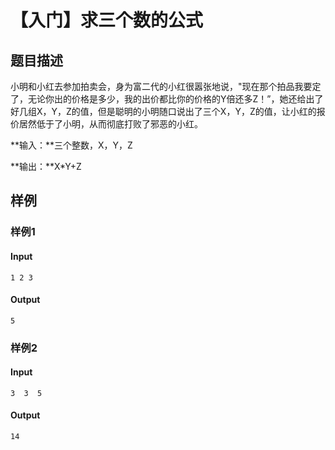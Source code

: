 # 【入门】求三个数的公式

## 题目描述

小明和小红去参加拍卖会，身为富二代的小红很嚣张地说，"现在那个拍品我要定了，无论你出的价格是多少，我的出价都比你的价格的Y倍还多Z！”，她还给出了好几组X，Y，Z的值，但是聪明的小明随口说出了三个X，Y，Z的值，让小红的报价居然低于了小明，从而彻底打败了邪恶的小红。

**输入：**三个整数，X，Y，Z

**输出：**X*Y+Z

## 样例

### 样例1

#### Input

```
1 2 3
```

#### Output

```
5
```

### 样例2

#### Input

```
3  3  5
```

#### Output

```
14
```

